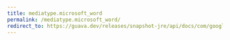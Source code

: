 ```yaml
---
title: mediatype.microsoft_word
permalink: /mediatype.microsoft_word/
redirect_to: https://guava.dev/releases/snapshot-jre/api/docs/com/google/common/net/MediaType.html#MICROSOFT_WORD
---
```

